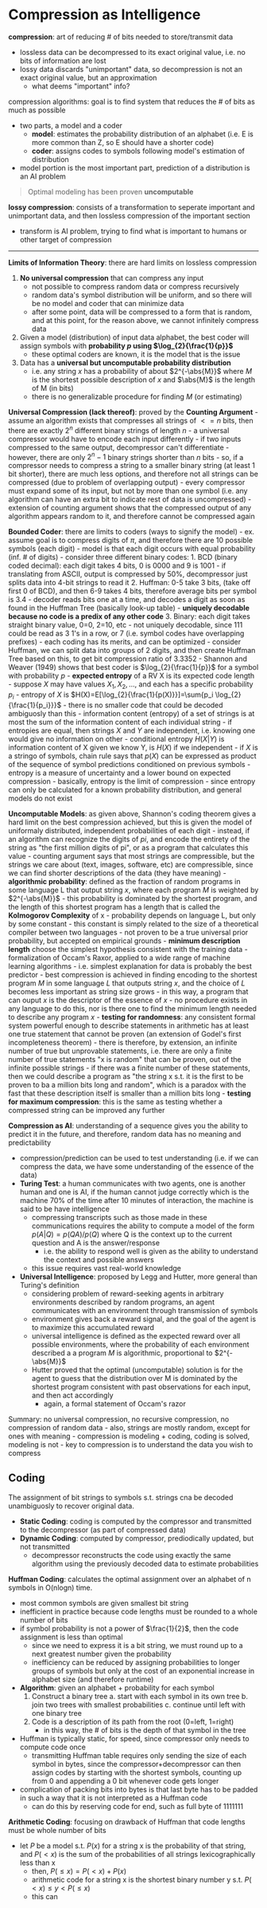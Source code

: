
# Compression as Intelligence

**compression**: art of reducing # of bits needed to store/transmit data
- lossless data can be decompressed to its exact original value, i.e. no bits of information are lost
- lossy data discards "unimportant" data, so decompression is not an exact original value, but an approximation
    - what deems "important" info?


compression algorithms: goal is to find system that reduces the # of bits as much as possible
- two parts, a model and a coder
    - **model**: estimates the probability distribution of an alphabet (i.e. E is more common than Z, so E should have a shorter code)
    - **coder**: assigns codes to symbols following model's estimation of distribution
- model portion is the most important part, prediction of a distribution is an AI problem

> Optimal modeling has been proven **uncomputable**

**lossy compression**: consists of a transformation to seperate important and unimportant data, and then lossless compression of the important section
- transform is AI problem, trying to find what is important to humans or other target of compression

---

**Limits of Information Theory**: there are hard limits on lossless compression
1. **No universal compression** that can compress any input
    - not possible to compress random data or compress recursively
    - random data's symbol distribution will be uniform, and so there will be no model and coder that can minimize data
    - after some point, data will be compressed to a form that is random, and at this point, for the reason above, we cannot infinitely compress data
2. Given a model (distribution) of input data alphabet, the best coder will assign symbols with **probability $p$ using $\log_{2}{\frac{1}{p}}$**
    - these optimal coders are known, it is the model that is the issue
3. Data has a **universal but uncomputable probability distribution**
    - i.e. any string $x$ has a probability of about $2^{-\abs{M}}$ where $M$ is the shortest possible description of $x$ and $\abs{M}$ is the length of M (in bits)
    - there is no generalizable procedure for finding $M$ (or estimating)

**Universal Compression (lack thereof)**: proved by the **Counting Argument**
    - assume an algorithm exists that compresses all strings of $<=n$ bits, then there are exactly $2^{n}$ different binary strings of length $n$
    - a universal compressor would have to encode each input differently
        - if two inputs compressed to the same output, decompressor can't differentiate
    - however, there are only $2^{n}-1$ binary strings shorter than $n$ bits
    - so, if a compressor needs to compress a string to a smaller binary string (at least 1 bit shorter), there are much less options, and therefore not all strings can be compressed (due to problem of overlapping output)
    - every compressor must expand some of its input, but not by more than one symbol (i.e. any algorithm can have an extra bit to indicate rest of data is uncompressed)
    - extension of counting argument shows that the compressed output of any algorithm appears random to it, and therefore cannot be compressed again

**Bounded Coder**: there are limits to coders (ways to signify the model)
    - ex. assume goal is to compress digits of $\pi$, and therefore there are 10 possible symbols (each digit) 
    - model is that each digit occurs with equal probability (inf. # of digits)
    - consider three different binary codes:
        1. BCD (binary coded decimal): each digit takes 4 bits, 0 is 0000 and 9 is 1001 
            - if translating from ASCII, output is compressed by 50%, decompressor just splits data into 4-bit strings to read it
        2. Huffman: 0-5 take 3 bits, (take off first 0 of BCD), and then 6-9 takes 4 bits, therefore average bits per symbol is 3.4
            - decoder reads bits one at a time, and decodes a digit as soon as found in the Huffman Tree (basically look-up table)
            - **uniquely decodable because no code is a predix of any other code**
        3. Binary: each digit takes straight binary value, 0=0, 2=10, etc
            - not uniquely decodable, since 111 could be read as 3 1's in a row, or 7 (i.e. symbol codes have overlapping prefixes)
    - each coding has its merits, and can be optimized
    - consider Huffman, we can split data into groups of 2 digits, and then create Huffman Tree based on this, to get bit compression ratio of 3.3352
    - Shannon and Weaver (1949) shows that best coder is $\log_{2}{\frac{1}{p}}$ for a symbol with probability $p$
        - **expected entropy** of a RV X is its expected code length
            - suppose $X$ may have values $X_1, X_2, ...$, and each has a specific probability $p_i$
            - entropy of $X$ is $H(X)=E[\log_{2}{\frac{1}{p(X)}}]=\sum{p_i \log_{2}{\frac{1}{p_i}}}$ 
            - there is no smaller code that could be decoded ambiguosly than this
            - information content (entropy) of a set of strings is at most the sum of the information content of each individual string
            - if entropies are equal, then strings $X$ and $Y$ are independent, i.e. knowing one would give no information on other
            - conditional entropy $H(X|Y)$ is information content of X given we know Y, is $H(X)$ if we independent
            - if $X$ is a stringo of symbols, chain rule says that $p(X)$ can be expressed as product of the sequence of symbol predictions conditioned on previous symbols
        - entropy is a measure of uncertainty and a lower bound on expected compression
        - basically, entropy is the limit of compression
        - since entropy can only be calculated for a known probability distribution, and general models do not exist

**Uncomputable Models**: as given above, Shannon's coding theorem gives a hard limit on the best compression achieved, but this is given the model of uniformaly distributed, independent probabilities of each digit
    - instead, if an algorithm can recognize the digits of $pi$, and encode the entirety of the string as "the first million digits of pi", or as a program that calculates this value
    - counting argument says that most strings are compressible, but the strings we care about (text, images, software, etc) are compressible, since we can find shorter descriptions of the data (they have meaning)
    - **algorithmic probability**: defined as the fraction of random programs in some language L that output string $x$, where each program $M$ is weighted by $2^{-\abs{M}}$
        - this probability is dominated by the shortest program, and the length of this shortest program has a length that is called the **Kolmogorov Complexity** of x
    - probability depends on language L, but only by some constant
        - this constant is simply related to the size of a theoretical compiler between two languages
    - not proven to be a true universal prior probability, but accepted on empirical grounds
    - **minimum description length** choose the simplest hypothesis consistent with the training data
        - formalization of Occam's Raxor, applied to a wide range of machine learning algorithms
        - i.e. simplest explanation for data is probably the best predictor
    - best compression is achieved in finding encoding to the shortest program $M$ in some language $L$ that outputs string $x$, and the choice of $L$ becomes less important as string size grows
        - in this way, a program that can ouput $x$ is the descriptor of the essence of $x$
    - no procedure exists in any language to do this, nor is there one to find the minimum length needed to describe any program $x$
    - **testing for randomness**: any consistent formal system powerful enough to describe statements in arithmetic has at least one true statement that cannot be proven (an extension of Godel's first incompleteness theorem)
        - there is therefore, by extension, an infinite number of true but unprovable statements, i.e. there are only a finite number of true statements "x is random" that can be proven, out of the infinite possible strings
            - if there was a finite number of these statements, then we could describe a program as "the string x s.t. it is the first to be proven to ba a million bits long and random", which is a paradox with the fast that these description itself is smaller than a million bits long
    - **testing for maximum compression**: this is the same as testing whether a compressed string can be improved any further

**Compression as AI**: understanding of a sequence gives you the ability to predict it in the future, and therefore, random data has no meaning and predictability
- compression/prediction can be used to test understanding (i.e. if we can compress the data, we have some understanding of the essence of the data)
- **Turing Test**: a human communicates with two agents, one is another human and one is AI, if the human cannot judge correctly which is the machine 70% of the time after 10 minutes of interaction, the machine is said to be have intelligence
    - compressing transcripts such as those made in these communications requires the ability to compute a model of the form $p(A|Q)=p(QA)/p(Q)$ where Q is the context up to the current question and A is the answer/response
        - i.e. the ability to respond well is given as the ability to understand the context and possible answers
    - this issue requires vast real-world knowledge
- **Universal Intelligence**: proposed by Legg and Hutter, more general than Turing's definition
    - considering problem of reward-seeking agents in arbitrary environments described by random programs, an agent communicates with an environment through transmission of symbols
    - environment gives back a reward signal, and the goal of the agent is to maximize this accumulated reward
    - universal intelligence is defined as the expected reward over all possible environments, where the probability of each environment described a a program $M$ is algorithmic, proportional to $2^{-\abs{M}}$
    - Hutter proved that the optimal (uncomputable) solution is for the agent to guess that the distribution over M is dominated by the shortest program consistent with past observations for each input, and then act accordingly
        - again, a formal statement of Occam's razor

Summary: no universal compression, no recursive compression, no compression of random data
    - also, strings are mostly random, except for ones with meaning
    - compression is modeling + coding, coding is solved, modeling is not
    - key to compression is to understand the data you wish to compress


## Coding

The assignment of bit strings to symbols s.t. strings cna be decoded unambiguosly to recover original data. 

- **Static Coding**: coding is computed by the compressor and transmitted to the decompressor (as part of compressed data)
- **Dynamic Coding**: computed by compressor, prediodically updated, but not transmitted
    - decompressor reconstructs the code using exactly the same algorithm using the previously decoded data to estimate probabilities

**Huffman Coding**: calculates the optimal assignment over an alphabet of n symbols in O(nlogn) time. 
- most common symbols are given smallest bit string
- inefficient in practice because code lengths must be rounded to a whole number of bits
- if symbol probability is not a power of $\frac{1}{2}$, then the code assignment is less than optimal
    - since we need to express it is a bit string, we must round up to a next greatest number given the probability
    - inefficiency can be reduced by assigning probabilities to longer groups of symbols but only at the cost of an exponential increase in alphabet size (and therefore runtime)
- **Algorithm**: given an alphabet + probability for each symbol
    1. Construct a binary tree
        a. start with each symbol in its own tree
        b. join two trees with smallest probabilities
        c. continue until left with one binary tree
    2. Code is a description of its path from the root (0=left, 1=right)
        - in this way, the # of bits is the depth of that symbol in the tree
- Huffman is typically static, for speed, since compressor only needs to compute code once
    - transmitting Huffman table requires only sending the size of each symbol in bytes, since the compressor+decompressor can then assign codes by starting with the shortest symbols, counting up from 0 and appending a 0 bit whenever code gets longer
- complication of packing bits into bytes is that last byte has to be padded in such a way that it is not interpreted as a Huffman code
    - can do this by reserving code for end, such as full byte of 1111111

**Arithmetic Coding**: focusing on drawback of Huffman that code lengths must be whole number of bits
- let $P$ be a model s.t. $P(x)$ for a string x is the probability of that string, and $P(<x)$ is the sum of the probabilities of all strings lexicographically less than x
    - then, $P(\leq x)=P(<x)+P(x)$
    - arithmetic code for a string x is the shortest binary number y s.t. $P(<x) \leq y < P(\leq x)$
    - this can
    